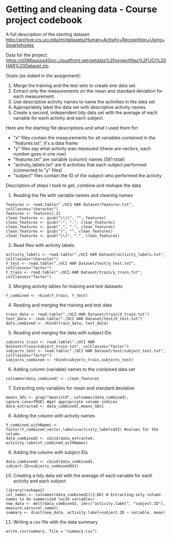 Getting and cleaning data - Course project codebook
========================================================
A full description of the starting dataset:
http://archive.ics.uci.edu/ml/datasets/Human+Activity+Recognition+Using+Smartphones

Data for the project:
https://d396qusza40orc.cloudfront.net/getdata%2Fprojectfiles%2FUCI%20HAR%20Dataset.zip 

Goals (as stated in the assignment):

1. Merge the training and the test sets to create one data set.
2. Extract only the measurements on the mean and standard deviation for each measurement. 
3. Use descriptive activity names to name the activities in the data set
4. Appropriately label the data set with descriptive activity names. 
5. Create a second, independent tidy data set with the average of each variable for each activity and each subject. 

Here are the starting file descriptions and what I used them for:

* "x" files contain the measurements for all variables contained in the "features.txt", it's a data frame
* "y" files say what activity was measured (these are vectors, each number goes in one row)
* "features.txt" are variable (column) names (561 total)
* "activity_labels.txt" are 6 activities that each subject performed (connected to "y" files)
* "subject" files contain the ID of the subject who performed the activity

Description of steps I took to get, combine and reshape the data

1. Reading the file with variable names and cleaning names
```{r}
features <- read.table("./UCI HAR Dataset/features.txt", colClasses="character") 
features <- features[,2] 
clean_features <- gsub("\\()", "", features) 
clean_features <- gsub("-", ".", clean_features)
clean_features <- gsub(",", ".", clean_features)
clean_features <- gsub(")", "", clean_features)
clean_features <- gsub("\\(", ".", clean_features)
```
2. Read files with activity labels
```{r}
activity_labels <- read.table("./UCI HAR Dataset/activity_labels.txt", colClasses="character")
Y_test <- read.table("./UCI HAR Dataset/test/y_test.txt", colClasses="factor")
Y_train <- read.table("./UCI HAR Dataset/train/y_train.txt", colClasses="factor")
```

3. Merging activity lables for training and test datasets
```{r}
Y_combined <- rbind(Y_train, Y_test)
```

4. Reading and merging the training and test data
```{r}
train_data <- read.table("./UCI HAR Dataset/train/X_train.txt")
test_data <- read.table("./UCI HAR Dataset/test/X_test.txt")
data_combined <- rbind(train_data, test_data)
```

5. Reading and merging the data with subject IDs
```{r}
subjects_train <- read.table("./UCI HAR Dataset/train/subject_train.txt", colClasses="factor")
subjects_test <- read.table("./UCI HAR Dataset/test/subject_test.txt", colClasses="factor")
subjects_combined <- rbind(subjects_train,subjects_test)
```

6. Adding column (variable) names to the combined data set
```{r}
colnames(data_combined) <- clean_features
```

7. Extracting only variables for mean and standard deviation
```{r}
means_SDs <- grep("mean|std", colnames(data_combined), ignore.case=TRUE) #get appropriate column indices
data_extracted <- data_combined[,means_SDs] 
```

8. Adding the column with activity names
```{r}
Y_combined_withNames <- factor(Y_combined_vector,labels=activity_labels$V2) #values for the column
data_combined2 <- cbind(data_extracted, activity.label=Y_combined_withNames)
```

9. Adding the column with subject IDs
```{r}
data_combined2 <- cbind(data_combined2, subject.ID=subjects_combined$V1)
```

10. Creating a tidy data set with the average of each variable for each activity and each subject
```{r}
library(reshape2)
col_names <- colnames(data_combined2)[1:86] # Extracting only column names to be summarized (with variables)
new_data <- melt(data_combined2, id=c("activity.label", "subject.ID"), measure.vars=col_names)
summary <- dcast(new_data, activity.label+subject.ID ~ variable, mean)
```

11. Writing a csv file with the data summary
```{r}
write.csv(summary, file = "summary.csv")
```